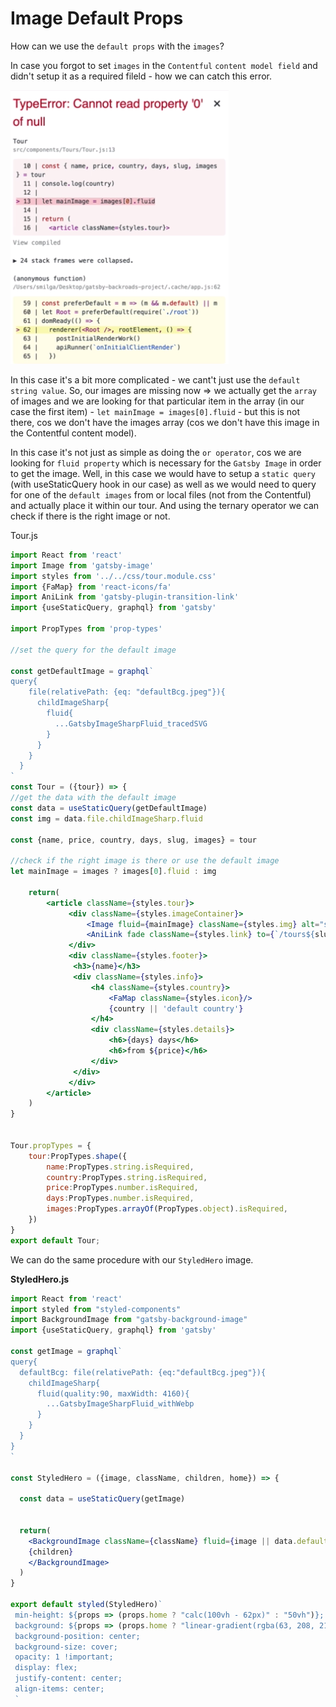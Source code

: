 # Image Default Props

How can we use the `default props` with the `images`? 

In case you forgot to set `images` in the `Contentful` `content model field` and didn't setup it as a required fileld - how we can catch this error. 

![image-prop-error](./image-prop-error.png)

In this case it's a bit more complicated - we cant't just use the `default string value`. So, our images are missing now => we actually get the `array` of images and we are looking for that particular item in the array (in our case the first item) - `let mainImage = images[0].fluid` - but this is not there, cos we don't have the images array (cos we don't have this image in the Contentful content model). 

In this case it's not just as simple as doing the `or operator`, cos we are looking for `fluid property` which is necessary for the `Gatsby Image` in order to get the image.  Well, in this case we would have to setup a `static query` (with useStaticQuery hook in our case) as well as we would need to query for one of the `default images` from or local files (not from the Contentful) and actually place it within our tour. And using the ternary operator we can check if there is the right image or not. 

Tour.js
```jsx
import React from 'react'
import Image from 'gatsby-image'
import styles from '../../css/tour.module.css'
import {FaMap} from 'react-icons/fa'
import AniLink from 'gatsby-plugin-transition-link'
import {useStaticQuery, graphql} from 'gatsby'

import PropTypes from 'prop-types'

//set the query for the default image

const getDefaultImage = graphql`    
query{
    file(relativePath: {eq: "defaultBcg.jpeg"}){
      childImageSharp{
        fluid{
          ...GatsbyImageSharpFluid_tracedSVG
        }
      }
    }
  }
`
const Tour = ({tour}) => {
//get the data with the default image 
const data = useStaticQuery(getDefaultImage)
const img = data.file.childImageSharp.fluid 

const {name, price, country, days, slug, images} = tour

//check if the right image is there or use the default image 
let mainImage = images ? images[0].fluid : img 

    return(
        <article className={styles.tour}>
             <div className={styles.imageContainer}>
                 <Image fluid={mainImage} className={styles.img} alt="single tour"/>
                 <AniLink fade className={styles.link} to={`/tours${slug}`}>details</AniLink>
             </div>
             <div className={styles.footer}>
              <h3>{name}</h3>
              <div className={styles.info}>
                  <h4 className={styles.country}>
                      <FaMap className={styles.icon}/>
                      {country || 'default country'}
                  </h4>
                  <div className={styles.details}>
                      <h6>{days} days</h6>
                      <h6>from ${price}</h6>
                  </div>
              </div>
             </div>
        </article>
    )
}


Tour.propTypes = {
    tour:PropTypes.shape({
        name:PropTypes.string.isRequired,
        country:PropTypes.string.isRequired,
        price:PropTypes.number.isRequired,
        days:PropTypes.number.isRequired,
        images:PropTypes.arrayOf(PropTypes.object).isRequired,
    })
}
export default Tour;
```

We can do the same procedure with our `StyledHero` image. 

**StyledHero.js**

```jsx
import React from 'react'
import styled from "styled-components"
import BackgroundImage from "gatsby-background-image"
import {useStaticQuery, graphql} from 'gatsby'

const getImage = graphql`
query{
  defaultBcg: file(relativePath: {eq:"defaultBcg.jpeg"}){
    childImageSharp{
      fluid(quality:90, maxWidth: 4160){
        ...GatsbyImageSharpFluid_withWebp
      }
    }
  }
}
`

const StyledHero = ({image, className, children, home}) => {

  const data = useStaticQuery(getImage)
 

  return(
    <BackgroundImage className={className} fluid={image || data.defaultBcg.childImageSharp.fluid} home={home}>
    {children}
    </BackgroundImage>
  )
}

export default styled(StyledHero)`
 min-height: ${props => (props.home ? "calc(100vh - 62px)" : "50vh")};
 background: ${props => (props.home ? "linear-gradient(rgba(63, 208, 212, 0.7), rgba(0, 0, 0, 0.7))" : "none")};
 background-position: center;
 background-size: cover;
 opacity: 1 !important;
 display: flex;
 justify-content: center;
 align-items: center; 
 `
```